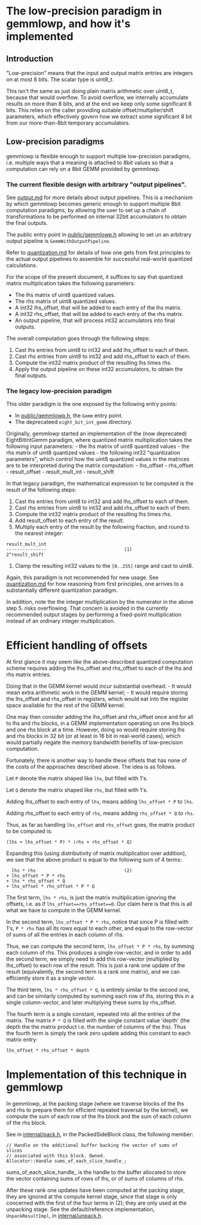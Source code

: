# The low-precision paradigm in gemmlowp, and how it's implemented

## Introduction

"Low-precision" means that the input and output matrix entries are integers on
at most 8 bits. The scalar type is uint8_t.

This isn't the same as just doing plain matrix arithmetic over uint8_t, because
that would overflow. To avoid overflow, we internally accumulate results on more
than 8 bits, and at the end we keep only some significant 8 bits. This relies on
the caller providing suitable offset/multiplier/shift parameters, which
effectively govern how we extract some significant 8 bit from our more-than-8bit
temporary accumulators.

## Low-precision paradigms

gemmlowp is flexible enough to support multiple low-precision paradigms, i.e.
multiple ways that a meaning is attached to 8bit values so that a computation
can rely on a 8bit GEMM provided by gemmlowp.

### The current flexible design with arbitrary "output pipelines".

See [output.md](output.md) for more details about output pipelines. This is a
mechanism by which gemmlowp becomes generic enough to support multiple 8bit
computation paradigms, by allowing the user to set up a chain of transformations
to be performed on internal 32bit accumulators to obtain the final outputs.

The public entry point in [public/gemmlowp.h](../public/gemmlowp.h) allowing to
set un an arbitrary output pipeline is `GemmWithOutputPipeline`.

Refer to [quantization.md](quantization.md) for details of how one gets from
first principles to the actual output pipelines to assemble for successful
real-world quantized calculations.

For the scope of the present document, it suffices to say that quantized matrix
multiplication takes the following parameters:

-   The lhs matrix of uint8 quantized values.
-   The rhs matrix of uint8 quantized values.
-   A int32 lhs_offset, that will be added to each entry of the lhs matrix.
-   A int32 rhs_offset, that will be added to each entry of the rhs matrix.
-   An output pipeline, that will process int32 accumulators into final outputs.

The overall computation goes through the following steps:

1.  Cast lhs entries from uint8 to int32 and add lhs_offset to each of them.
2.  Cast rhs entries from uint8 to int32 and add rhs_offset to each of them.
3.  Compute the int32 matrix product of the resulting lhs times rhs.
4.  Apply the output pipeline on these int32 accumulators, to obtain the final
    outputs.

### The legacy low-precision paradigm

This older paradigm is the one exposed by the following entry points:

*   In [public/gemmlowp.h](../public/gemmlowp.h), the `Gemm` entry point.
*   The deprecateed `eight_bit_int_gemm` directory.

Originally, gemmlowp started an implementation of the (now deprecated)
EightBitIntGemm paradigm, where quantized matrix multiplication takes the
following input parameters: - the lhs matrix of uint8 quantized values - the rhs
matrix of uint8 quantized values - the following int32 "quantization
parameters", which control how the uint8 quantized values in the matrices are to
be interpreted during the matrix computation: - lhs_offset - rhs_offset -
result_offset - result_mult_int - result_shift

In that legacy paradigm, the mathematical expression to be computed is the
result of the following steps:

1.  Cast lhs entries from uint8 to int32 and add lhs_offset to each of them.
2.  Cast rhs entries from uint8 to int32 and add rhs_offset to each of them.
3.  Compute the int32 matrix product of the resulting lhs times rhs.
4.  Add result_offset to each entry of the result.
5.  Multiply each entry of the result by the following fraction, and round to
    the nearest integer:

```
result_mult_int
---------------                             (1)
2^result_shift
```

1.  Clamp the resulting int32 values to the `[0..255]` range and cast to uint8.

Again, this paradigm is not recommended for new usage. See
[quantization.md](quantization.md) for how reasoning from first principles, one
arrives to a substantially different quantization paradigm.

In addition, note the the integer multiplication by the numerator in the above
step 5. risks overflowing. That concern is avoided in the currently recommended
output stages by performing a fixed-point multiplication instead of an ordinary
integer multiplication.

# Efficient handling of offsets

At first glance it may seem like the above-described quantized computation
scheme requires adding the lhs_offset and rhs_offset to each of the lhs and rhs
matrix entries.

Doing that in the GEMM kernel would incur substantial overhead: - It would mean
extra arithmetic work in the GEMM kernel; - It would require storing the
lhs_offset and rhs_offset in registers, which would eat into the register space
available for the rest of the GEMM kernel.

One may then consider adding the lhs_offset and rhs_offset once and for all to
lhs and rhs blocks, in a GEMM implementation operating on one lhs block and one
rhs block at a time. However, doing so would require storing lhs and rhs blocks
in 32 bit (or at least in 16 bit in real-world cases), which would partially
negate the memory bandwidth benefits of low-precision computation.

Fortunately, there is another way to handle these offsets that has none of the
costs of the approaches described above. The idea is as follows.

Let `P` denote the matrix shaped like `lhs`, but filled with 1's.

Let `Q` denote the matrix shaped like `rhs`, but filled with 1's.

Adding lhs_offset to each entry of `lhs`, means adding `lhs_offset * P` to
`lhs`.

Adding rhs_offset to each entry of `rhs`, means adding `rhs_offset * Q` to
`rhs`.

Thus, as far as handling `lhs_offset` and `rhs_offset` goes, the matrix product
to be computed is:

```
(lhs + lhs_offset * P) * (rhs + rhs_offset * Q)
```

Expanding this (using distributivity of matrix multiplication over addition), we
see that the above product is equal to the following sum of 4 terms:

```
  lhs * rhs                                 (2)
+ lhs_offset * P * rhs
+ lhs * rhs_offset * Q
+ lhs_offset * rhs_offset * P * Q
```

The first term, `lhs * rhs`, is just the matrix multiplication ignoring the
offsets, i.e. as if `lhs_offset==rhs_offset==0`. Our claim here is that this is
all what we have to compute in the GEMM kernel.

In the second term, `lhs_offset * P * rhs`, notice that since P is filled with
1's, `P * rhs` has all its rows equal to each other, and equal to the row-vector
of sums of all the entries in each column of rhs.

Thus, we can compute the second term, `lhs_offset * P * rhs`, by summing each
column of rhs. This produces a single row-vector, and in order to add the second
term, we simply need to add this row-vector (multiplied by lhs_offset) to each
row of the result. This is just a rank one update of the result (equivalently,
the second term is a rank one matrix), and we can efficiently store it as a
single vector.

The third term, `lhs * rhs_offset * Q`, is entirely similar to the second one,
and can be similarly computed by summing each row of lhs, storing this in a
single column-vector, and later multiplying these sums by rhs_offset.

The fourth term is a single constant, repeated into all the entries of the
matrix. The matrix `P * Q` is filled with the single constant value 'depth' (the
depth the the matrix product i.e. the number of columns of the lhs). Thus the
fourth term is simply the rank zero update adding this constant to each matrix
entry:

```
lhs_offset * rhs_offset * depth
```

# Implementation of this technique in gemmlowp

In gemmlowp, at the packing stage (where we traverse blocks of the lhs and rhs
to prepare them for efficient repeated traversal by the kernel), we compute the
sum of each row of the lhs block and the sum of each column of the rhs block.

See in [internal/pack.h](../internal/pack.h), in the PackedSideBlock class, the
following member:

```
// Handle on the additional buffer backing the vector of sums of slices
// associated with this block. Owned.
Allocator::Handle sums_of_each_slice_handle_;
```

sums_of_each_slice_handle_ is the handle to the buffer allocated to store the
vector containing sums of rows of lhs, or of sums of columns of rhs.

After these rank one updates have been computed at the packing stage, they are
ignored at the compute kernel stage, since that stage is only concerned with the
first of the four terms in (2); they are only used at the unpacking stage. See
the default/reference implementation, `UnpackResultImpl`, in
[internal/unpack.h](../internal/unpack.h).
